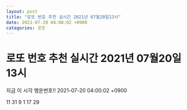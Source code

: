 ```yaml
---
layout: post
title: "로또 번호 추천 실시간 2021년 07월20일13시"
date: 2021-07-20 04:00:02 +0900
categories: 로또
---
```


# 로또 번호 추천 실시간 2021년 07월20일13시

지금 이 시각 행운번호!! 2021-07-20 04:00:02 +0900

 11  31  9  1  17  29 

